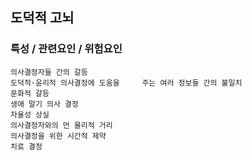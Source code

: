 ## 도덕적 고뇌



### 특성 / 관련요인 / 위험요인

>   

    의사결정자들 간의 갈등
    도덕적·윤리적 의사결정에 도움을     주는 여러 정보들 간의 불일치
    문화적 갈등
    생애 말기 의사 결정
    자율성 상실
    의사결정자와의 먼 물리적 거리
    의사결정을 위한 시간적 제약
    치료 결정
